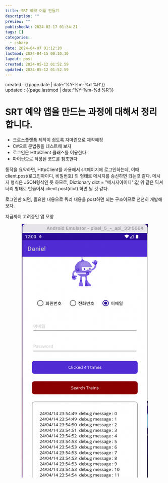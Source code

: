 ```yaml
---
title: SRT 예약 어플 만들기
description: ""
preview: ""
publishedAt: 2024-02-17 01:34:21
tags: []
categories:
  - csharp
date: 2024-04-07 01:12:20
lastmod: 2024-04-15 00:10:10
layout: post
created: 2024-05-12 01:52.59
updated: 2024-05-12 01:52.59
---
```


created : {{page.date | date:'%Y-%m-%d %R'}}  
updated : {{page.lastmod | date:'%Y-%m-%d %R'}}

# SRT 예약 앱을 만드는 과정에 대해서 정리합니다.
- 크로스플랫폼 제작이 쉽도록 자마린으로 제작예정
- C#으로 문법등을 테스트해 보자
- 로그인은 HttpClient 클래스를 이용한다
- 파이썬으로 작성된 코드를 참조한다.

동작을 요약하면,
HttpClient를 사용해서 srt페이지에 로그인하는데, 이때 
client.post(로그인아이디, 비밀번호) 의 형태로 메시지를 송신하면 되는것 같다.
메시지 형식은 JSON형식인 듯 하므로, 
Dictionary dict = "메시지아이디":값
위 같은 딕셔너리 형태로 만들어서 client.post(dict) 하면 될 것 같다.

로그인만 되면, 필요한 내용으로 쿼리 내용을 post하면 되는 구조이므로
천천히 개발해 보자.

지금까지 고려중인 앱 모양  


<center><img src="/assets/2024-04-15-00-00-40.png" width="400" height="800"></center>
